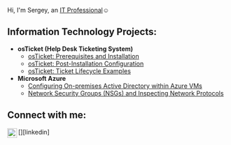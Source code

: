 Hi, I'm Sergey, an <a href="https://linkedin.com/in/SergeySterling">IT Professional</a>☺</h1>

<h2> Information Technology Projects:</h2>

- <b>osTicket (Help Desk Ticketing System)</b>
  - [osTicket: Prerequisites and Installation](https://github.com/sergeyks83/osticket-prereqs)
  - [osTicket: Post-Installation Configuration](https://github.com/sergeyks83/post-install-config)
  - [osTicket: Ticket Lifecycle Examples](https://github.com/sergeyks83/ticket-lifecycle)
- <b>Microsoft Azure</b>
  - [Configuring On-premises Active Directory within Azure VMs](https://github.com/sergeyks83/configure-ad)
  - [Network Security Groups (NSGs) and Inspecting Network Protocols](https://github.com/sergeyks83/azure-network-protocols)

<h2>Connect with me:</h2>

[<img align="left" alt="Josh | LinkedIn" width="22px" src="https://cdn.jsdelivr.net/npm/simple-icons@v3/icons/linkedin.svg" />][linkedin]
